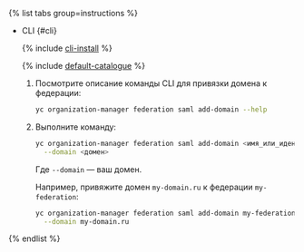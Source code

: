 {% list tabs group=instructions %}

- CLI {#cli}

  {% include [cli-install](../cli-install.md) %}

  {% include [default-catalogue](../default-catalogue.md) %}

  1. Посмотрите описание команды CLI для привязки домена к федерации:

     ```bash
     yc organization-manager federation saml add-domain --help
     ```

  1. Выполните команду:

      ```bash
      yc organization-manager federation saml add-domain <имя_или_идентификатор_федерации> \
        --domain <домен>
      ```

      Где `--domain` — ваш домен.

      Например, привяжите домен `my-domain.ru` к федерации `my-federation`:

      ```bash
      yc organization-manager federation saml add-domain my-federation \
        --domain my-domain.ru
      ```  

{% endlist %}